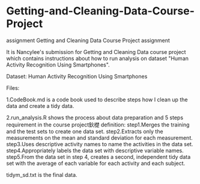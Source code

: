 # Getting-and-Cleaning-Data-Course-Project
assignment
Getting and Cleaning Data Course Project assignment

It is Nancylee's submission for Getting and Cleaning Data course project which 
contains instructions about how to run analysis on dataset "Human Activity Recognition Using Smartphones".

Dataset:
Human Activity Recognition Using Smartphones

Files:

1.CodeBook.md is a code book used to describe steps how I clean up the data and create a tidy data.

2.run_analysis.R shows the process about data preparation and 5 steps requirement in the course project鈥檚 definition:
  step1.Merges the training and the test sets to create one data set.
  step2.Extracts only the measurements on the mean and standard deviation for each measurement. 
  step3.Uses descriptive activity names to name the activities in the data set.
  step4.Appropriately labels the data set with descriptive variable names. 
  step5.From the data set in step 4, creates a second, independent tidy data set with the average of each variable for each activity and each subject.

tidym_sd.txt is the final data.
